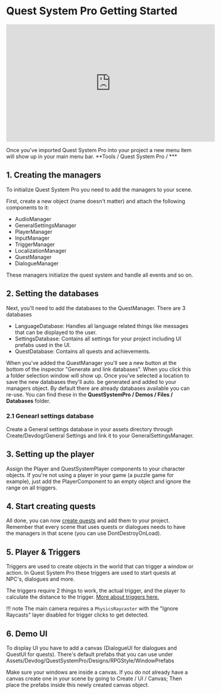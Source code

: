 # Quest System Pro Getting Started

<iframe width="560" height="315" src="https://www.youtube.com/embed/JfUYcqnx6dc" frameborder="0" allow="autoplay; encrypted-media" allowfullscreen></iframe>

Once you've imported Quest System Pro into your project a new menu item will show up in your main menu bar.  **Tools / Quest System Pro / ***

## 1. Creating the managers

To initialize Quest System Pro you need to add the managers to your scene.

First, create a new object (name doesn't matter) and attach the following components to it:

-   AudioManager
-	GeneralSettingsManager
-	PlayerManager
-	InputManager
-	TriggerManager
-   LocalizationManager
-   QuestManager
-   DialogueManager

These managers initialize the quest system and handle all events and so on.

## 2. Setting the databases

Next, you'll need to add the databases to the QuestManager. There are 3 databases

-   LanguageDatabase: Handles all language related things like messages that can be displayed to the user.
-   SettingsDatabase: Contains all settings for your project including UI prefabs used in the UI.
-   QuestDatabase: Contains all quests and achievements.

When you've added the QuestManager you'll see a new button at the bottom of the inspector "Generate and link databases". When you click this a folder selection window will show up. Once you've selected a location to save the new databases they'll auto. be generated and added to your managers object.
By default there are already databases available you can re-use. You can find these in the  **QuestSystemPro / Demos / Files / Databases**  folder.

### 2.1 Genearl settings database

Create a General settings database in your assets directory through Create/Devdog/General Settings and link it to your GeneralSettingsManager.

## 3. Setting up the player

Assign the Player and QuestSystemPlayer components to your character objects.
If you're not using a player in your game (a puzzle game for example), just add the PlayerComponent to an empty object and ignore the range on all triggers.

## 4. Start creating quests

All done, you can now  [create quests](Quests/CreatingQuest.md)  and add them to your project. Remember that every scene that uses quests or dialogues needs to have the managers in that scene (you can use DontDestroyOnLoad).

## 5. Player & Triggers

Triggers are used to create objects in the world that can trigger a window or action. In Quest System Pro these triggers are used to start quests at NPC's, dialogues and more.

The triggers require 2 things to work, the actual trigger, and the player to calculate the distance to the trigger.  [More about triggers here.](Misc/Triggers.md)

!!! note
	The main camera requires a `PhysicsRaycaster` with the "Ignore Raycasts" layer disabled for trigger clicks to get detected.

## 6. Demo UI

To display UI you have to add a canvas (DialogueUI for dialogues and QuestUI for quests).
There's default prefabs that you can use under Assets/Devdog/QuestSystemPro/Designs/RPGStyle/WindowPrefabs

Make sure your windows are inside a canvas. If you do not already have a canvas create one in your scene by going to Create / UI / Canvas; Then place the prefabs inside this newly created canvas object.
